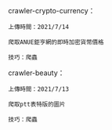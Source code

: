 crawler-crypto-currency：

	上傳時間：2021/7/14

	爬取ANUE鉅亨網的即時加密貨幣價格
	
	技巧：爬蟲

crawler-beauty：

	上傳時間：2021/7/13

	爬取ptt表特版的圖片
	
	技巧：爬蟲
